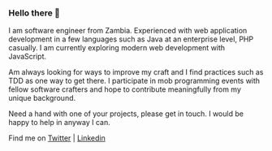 ### Hello there 👋

I am software engineer from Zambia. Experienced with web application development in a few languages such as Java at an enterprise level, PHP casually. I am currently exploring modern web development with JavaScript. 

Am always looking for ways to improve my craft and I find practices such as TDD as one way to get there. I participate in mob programming events with fellow software crafters and hope to contribute meaningfully from my unique background. 

Need a hand with one of your projects, please get in touch. I would be happy to help in anyway I can. 

Find me on [Twitter](https://twitter.com/knyambee) | [Linkedin](https://www.linkedin.com/in/knyambe/)

